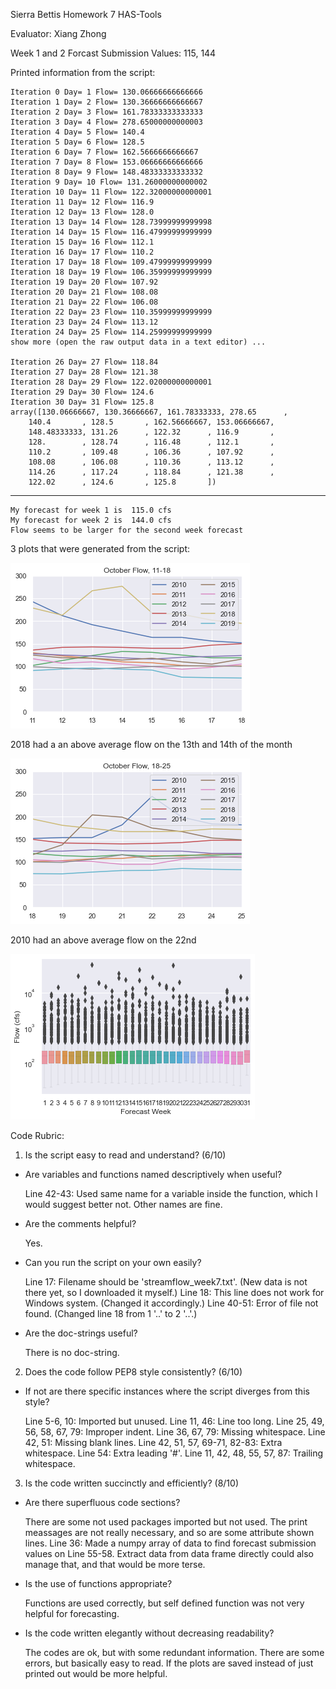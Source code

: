 Sierra Bettis
Homework 7
HAS-Tools

Evaluator: Xiang Zhong

Week 1 and 2 Forcast Submission Values: 115, 144

Printed information from the script: 

    Iteration 0 Day= 1 Flow= 130.06666666666666
    Iteration 1 Day= 2 Flow= 130.36666666666667
    Iteration 2 Day= 3 Flow= 161.78333333333333
    Iteration 3 Day= 4 Flow= 278.65000000000003
    Iteration 4 Day= 5 Flow= 140.4
    Iteration 5 Day= 6 Flow= 128.5
    Iteration 6 Day= 7 Flow= 162.5666666666667
    Iteration 7 Day= 8 Flow= 153.06666666666666
    Iteration 8 Day= 9 Flow= 148.48333333333332
    Iteration 9 Day= 10 Flow= 131.26000000000002
    Iteration 10 Day= 11 Flow= 122.32000000000001
    Iteration 11 Day= 12 Flow= 116.9
    Iteration 12 Day= 13 Flow= 128.0
    Iteration 13 Day= 14 Flow= 128.73999999999998
    Iteration 14 Day= 15 Flow= 116.47999999999999
    Iteration 15 Day= 16 Flow= 112.1
    Iteration 16 Day= 17 Flow= 110.2
    Iteration 17 Day= 18 Flow= 109.47999999999999
    Iteration 18 Day= 19 Flow= 106.35999999999999
    Iteration 19 Day= 20 Flow= 107.92
    Iteration 20 Day= 21 Flow= 108.08
    Iteration 21 Day= 22 Flow= 106.08
    Iteration 22 Day= 23 Flow= 110.35999999999999
    Iteration 23 Day= 24 Flow= 113.12
    Iteration 24 Day= 25 Flow= 114.25999999999999
    show more (open the raw output data in a text editor) ...

    Iteration 26 Day= 27 Flow= 118.84
    Iteration 27 Day= 28 Flow= 121.38
    Iteration 28 Day= 29 Flow= 122.02000000000001
    Iteration 29 Day= 30 Flow= 124.6
    Iteration 30 Day= 31 Flow= 125.8
    array([130.06666667, 130.36666667, 161.78333333, 278.65      ,
        140.4       , 128.5       , 162.56666667, 153.06666667,
        148.48333333, 131.26      , 122.32      , 116.9       ,
        128.        , 128.74      , 116.48      , 112.1       ,
        110.2       , 109.48      , 106.36      , 107.92      ,
        108.08      , 106.08      , 110.36      , 113.12      ,
        114.26      , 117.24      , 118.84      , 121.38      ,
        122.02      , 124.6       , 125.8       ])

---
    My forecast for week 1 is  115.0 cfs
    My forecast for week 2 is  144.0 cfs
    Flow seems to be larger for the second week forecast

3 plots that were generated from the script:

![Getting Started](output1.png)

2018 had a an above average flow on the 13th and 14th of the month

![Getting Started](output2.png)

2010 had an above average flow on the 22nd

![Getting Started](output3.png)

Code Rubric:
1. Is the script easy to read and understand? (6/10)
 - Are variables and functions named descriptively when useful?
   
   Line 42-43: Used same name for a variable inside the function, which I would suggest better not.
   Other names are fine.
 - Are the comments helpful?
   
   Yes.
 - Can you run the script on your own easily?
   
   Line 17: Filename should be 'streamflow_week7.txt'. (New data is not there yet, so I downloaded it myself.)
   Line 18: This line does not work for Windows system. (Changed it accordingly.)
   Line 40-51: Error of file not found. (Changed line 18 from 1 '..' to 2 '..'.)
 - Are the doc-strings useful?
   
   There is no doc-string.

2. Does the code follow PEP8 style consistently? (6/10)
 - If not are there specific instances where the script diverges from this style?
   
   Line 5-6, 10: Imported but unused.
   Line 11, 46: Line too long.
   Line 25, 49, 56, 58, 67, 79: Improper indent.
   Line 36, 67, 79: Missing whitespace.
   Line 42, 51: Missing blank lines.
   Line 42, 51, 57, 69-71, 82-83: Extra whitespace.
   Line 54: Extra leading '#'.
   Line 11, 42, 48, 55, 57, 87: Trailing whitespace.

3. Is the code written succinctly and efficiently? (8/10)
 - Are there superfluous code sections?
   
   There are some not used packages imported but not used.
   The print meassages are not really necessary, and so are some attribute shown lines.
   Line 36: Made a numpy array of data to find forecast submission values on Line 55-58. Extract data from data frame directly could also manage that, and that would be more terse.
 - Is the use of functions appropriate?
   
   Functions are used correctly, but self defined function was not very helpful for forecasting.
 - Is the code written elegantly without decreasing readability?
   
   The codes are ok, but with some redundant information. There are some errors, but basically easy to read. If the plots are saved instead of just printed out would be more helpful.